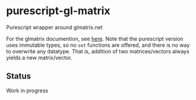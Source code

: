 # purescript-gl-matrix

Purescript wrapper around glmatrix.net

For the glmatrix documention, see [here](http://glmatrix.net/docs/). Note that the purescript version uses immutable types, so no `set` functions are offered, and there is no way to overwrite any datatype. That is, addition of two matrices/vectors always yields a new matrix/vector.

## Status

Work in progress